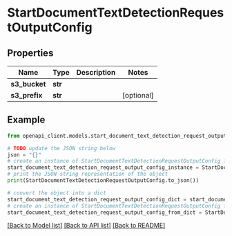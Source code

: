 # StartDocumentTextDetectionRequestOutputConfig


## Properties

Name | Type | Description | Notes
------------ | ------------- | ------------- | -------------
**s3_bucket** | **str** |  | 
**s3_prefix** | **str** |  | [optional] 

## Example

```python
from openapi_client.models.start_document_text_detection_request_output_config import StartDocumentTextDetectionRequestOutputConfig

# TODO update the JSON string below
json = "{}"
# create an instance of StartDocumentTextDetectionRequestOutputConfig from a JSON string
start_document_text_detection_request_output_config_instance = StartDocumentTextDetectionRequestOutputConfig.from_json(json)
# print the JSON string representation of the object
print(StartDocumentTextDetectionRequestOutputConfig.to_json())

# convert the object into a dict
start_document_text_detection_request_output_config_dict = start_document_text_detection_request_output_config_instance.to_dict()
# create an instance of StartDocumentTextDetectionRequestOutputConfig from a dict
start_document_text_detection_request_output_config_from_dict = StartDocumentTextDetectionRequestOutputConfig.from_dict(start_document_text_detection_request_output_config_dict)
```
[[Back to Model list]](../README.md#documentation-for-models) [[Back to API list]](../README.md#documentation-for-api-endpoints) [[Back to README]](../README.md)


